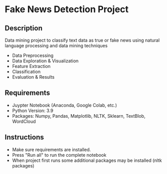# Fake News Detection Project

## Description
Data mining project to classify text data as true or fake news using natural language processing and data mining techniques

- Data Preprocessing
- Data Exploration & Visualization
- Feature Extraction
- Classification 
- Evaluation & Results

## Requirements
  - Juypter Notebook (Anaconda, Google Colab, etc.)
  - Python Version: 3.9
  - Packages:
     Numpy, Pandas, Matplotlib, NLTK, Sklearn, TextBlob, WordCloud
    
## Instructions
- Make sure requirements are installed.
- Press "Run all" to run the complete notebook
- When project first runs some additional packages may be installed (nltk packages)
  
